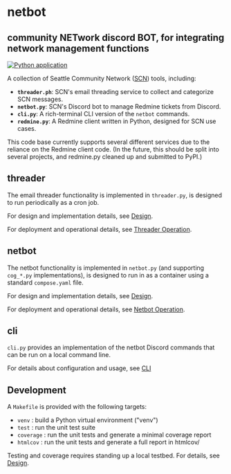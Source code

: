 # netbot

## community **NET**work discord **BOT**, for integrating network management functions

[![Python application](https://github.com/philion/netbot/actions/workflows/python-app.yml/badge.svg?branch=main)](https://github.com/philion/netbot/actions/workflows/python-app.yml)


A collection of Seattle Community Network ([SCN](https://seattlecommunitynetwork.org/)) tools, including:
* **`threader.ph`**: SCN's email threading service to collect and categorize SCN messages.
* **`netbot.py`**: SCN's Discord bot to manage Redmine tickets from Discord.
* **`cli.py`**: A rich-terminal CLI version of the `netbot` commands.
* **`redmine.py`**: A Redmine client written in Python, designed for SCN use cases.

This code base currently supports several different services due to the reliance on the Redmine client code. (In the future, this should be split into several projects, and redmine.py cleaned up and submitted to PyPI.)


## threader

The email threader functionality is implemented in `threader.py`, is designed to run periodically as a cron job.

For design and implementation details, see [Design](docs/design.md).

For deployment and operational details, see [Threader Operation](docs/threader.md).


## netbot

The netbot functionality is implemented in `netbot.py` (and supporting `cog_*.py` implementations), is designed to run in as a container using a standard `compose.yaml` file.

For design and implementation details, see [Design](docs/design.md).

For deployment and operational details, see [Netbot Operation](docs/netbot.md).


## cli

`cli.py` provides an implementation of the netbot Discord commands that can be run on a local command line.

For details about configuration and usage, see [CLI](docs/cli.md)


## Development
A `Makefile` is provided with the following targets:
- `venv`     : build a Python virtual environment ("venv")
- `test`     : run the unit test suite
- `coverage` : run the unit tests and generate a minimal coverage report
- `htmlcov`  : run the unit tests and generate a full report in htmlcov/

Testing and coverage requires standing up a local testbed. For details, see [Design](docs/design.md).